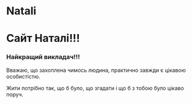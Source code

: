 # Natali
<html>
<head>
<meta charset="utf-8">
</head>
<body>
<h1>Сайт Наталі!!!</h1>
  <h3>Найкращий викладач!!!</h3>
   <a href ="http://antoniuk8.pp.ua/administrator/index.php?option=com_content&view=articles"> </a>
  <p> Вважаю, що захоплена чимось людина, практично завжди є цікавою особистістю. </p>
  <p> Жити потрібно так, що б було, що згадати і що б з тобою було цікаво поруч.</p>
</body>
</html>

 
